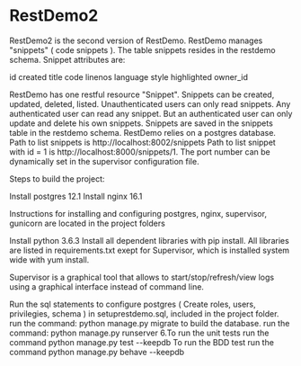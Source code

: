 # RestDemo2
RestDemo2 is the second version of RestDemo.  RestDemo manages "snippets" ( code snippets ).  The table snippets resides in the restdemo schema.  Snippet attributes are:

id
created
title
code
linenos
language
style
highlighted
owner_id


RestDemo has one restful resource "Snippet". Snippets can be created, updated, deleted, listed. Unauthenticated users can only read snippets. Any authenticated user can read any snippet. But an authenticated user can only update and delete his own snippets. Snippets are saved in the snippets table in the restdemo schema. RestDemo relies on a postgres database. Path to list snippets is http://localhost:8002/snippets Path to list snippet with id = 1 is http://localhost:8000/snippets/1.  The port number can be dynamically set in the supervisor configuration file.


Steps to build the project:

Install postgres 12.1
Install nginx 16.1

Instructions for installing and configuring postgres, nginx, supervisor, gunicorn are located in the project folders

Install python 3.6.3
Install all dependent libraries with pip install. All libraries are listed in requirements.txt exept for Supervisor, which is installed system wide with yum install.

Supervisor is a graphical tool that allows to start/stop/refresh/view logs using a graphical interface instead of command line.

Run the sql statements to configure postgres ( Create roles, users, privilegies, schema ) in setuprestdemo.sql, included in the project folder.
run the command: python manage.py migrate to build the database.
run the command: python manage.py runserver 6.To run the unit tests run the command python manage.py test --keepdb
To run the BDD test run the command python manage.py behave --keepdb
